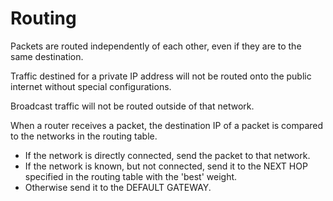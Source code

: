 # Routing

Packets are routed independently of each other, even if they are to the same destination.

Traffic destined for a private IP address will not be routed onto the public internet without special configurations.

Broadcast traffic will not be routed outside of that network.

When a router receives a packet, the destination IP of a packet is compared to the networks in the routing table.

* If the network is directly connected, send the packet to that network.
* If the network is known, but not connected, send it to the NEXT HOP specified in the routing table with the 'best' weight.
* Otherwise send it to the DEFAULT GATEWAY.

